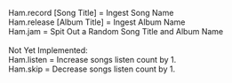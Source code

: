 Ham.record [Song Title] = Ingest Song Name \
Ham.release [Album Title] = Ingest Album Name \
Ham.jam = Spit Out a Random Song Title and Album Name \
\
Not Yet Implemented:\
Ham.listen = Increase songs listen count by 1. \
Ham.skip = Decrease songs listen count by 1.
